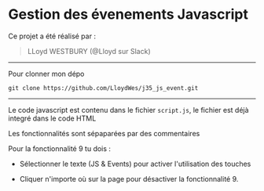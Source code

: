 # Gestion des évenements Javascript

Ce projet a été réalisé par :

> LLoyd WESTBURY (@Lloyd sur Slack)

----

Pour clonner mon dépo

`git clone https://github.com/LloydWes/j35_js_event.git`

-----

Le code javascript est contenu dans le fichier `script.js`, le fichier est déjà integré dans le code HTML

Les fonctionnalités sont sépaparées par des commentaires 

Pour la fonctionnalité 9 tu dois :

* Sélectionner le texte (JS & Events) pour activer l'utilisation des touches

* Cliquer n'importe où sur la page pour désactiver la fonctionnalité 9.